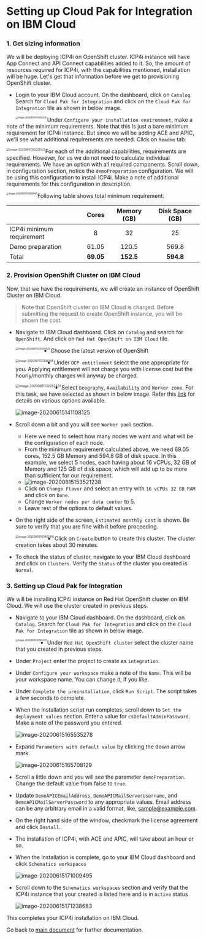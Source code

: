 # Setting up Cloud Pak for Integration on IBM Cloud
### 1. Get sizing information

We will be deploying ICP4i on OpenShift cluster. ICP4i instance will have App Connect and API Connect capabilities added to it. So, the amount of resources required for ICP4i, with the capabilities mentioned, installation will be huge. Let's get that information before we get to provisioning OpenShift cluster.

- Login to your IBM Cloud account. On the dashboard, click on `Catalog`. Search for `Cloud Pak for Integration` and click on the `Cloud Pak for Integration` tile as shown in below image.

  <img src="./images/image-20200610145305335.png" alt="image-20200610145305335" style="zoom:40%;" align="left"/>

Under `Configure your installation environment`, make a note of the minimum requirements. Note that this is just a bare minimum requirement for ICP4i instance. But since we will be adding ACE and APIC, we'll see what additional requirements are needed. Click on `Readme` tab.

<img src="./images/image-20200610150025521.png" alt="image-20200610150025521" style="zoom:50%;" align="left"/>



For each of the additional capabilities, requirements are specified. However, for us we do not need to calculate individual requirements. We have an option with all required components. Scroll down, in configuration section, notice the `demoPreparation` configuration. We will be using this configuration to install ICP4i. Make a note of additional requirements for this configuration in description. 

<img src="./images/image-20200610151658967.png" alt="image-20200610151658967" style="zoom:40%;" align="left" />



Following table shows total minimum requirement:

|                           |   Cores   | Memory (GB) | Disk Space (GB) |
| ------------------------- | :-------: | :---------: | :-------------: |
| ICP4i minimum requirement |     8     |     32      |       25        |
| Demo preparation          |   61.05   |    120.5    |      569.8      |
| Total                     | **69.05** |  **152.5**  |    **594.8**    |



### 2. Provision OpenShift Cluster on IBM Cloud

Now, that we have the requirements, we will create an instance of OpenShift Cluster on IBM Cloud. 

> Note that OpenShift cluster on IBM Cloud is charged. Before submitting the request to create OpenShift instance, you will be shown the cost. 

- Navigate to IBM Cloud dashboard. Click on `Catalog` and search for `OpenShift`. And click on `Red Hat OpenShift on IBM Cloud` tile.

  <img src="./images/image-20200611123826425.png" alt="image-20200611123826425" style="zoom:45%;" align="left" />

  

- Choose the latest version of OpenShift

  <img src="./images/image-20200611131232249.png" alt="image-20200611131232249" style="zoom:50%;" align="left" />

  

- Under `OCP entitlement` select the one appropriate for you. Applying entitlement will not charge you with license cost but the hourly/monthly charges will anyway be charged.

  <img src="./images/image-20200611132252431.png" alt="image-20200611132252431" style="zoom:60%;" align="left" />

  

- Select `Geography`, `Availability` and `Worker zone`. For this task, we have selected as shown in below image. Refer this [link](https://cloud.ibm.com/docs/containers?topic=containers-planning_worker_nodes) for details on various options available.

  ![image-20200615141108125](./images/image-20200615141108125.png)

  

- Scroll down a bit and you will see `Worker pool` section.

  - Here we need to select how many nodes we want and what will be the configuration of each node.
  - From the minimum requirement calculated above, we need 69.05 cores, 152.5 GB Memory and 594.8 GB of disk space. In this example, we select 5 nodes, each having about 16 vCPUs, 32 GB of Memory and 125 GB of disk space, which will add up to be more than sufficient for our requirement. 
  - ![image-20200615153521238](./images/image-20200615153521238.png)
  - Click on `Change Flavor` and select an entry with `16 vCPUs 32 GB RAM` and click on `Done`.
  - Change `Worker nodes per data center` to 5.
  - Leave rest of the options to default values.

- On the right side of the screen, `Estimated monthly cost` is shown. Be sure to verify that you are fine with it before proceeding.

  <img src="./images/image-20200615153902816.png" alt="image-20200615153902816" style="zoom:50%;" align="left" />

- Click on `Create` button to create this cluster. The cluster creation takes about 30 minutes. 

- To check the status of cluster, navigate to your IBM Cloud dashboard and click on `Clusters`. Verify the `Status` of the cluster you created is `Normal`.

  

### 3. Setting up Cloud Pak for Integration

We will be installing ICP4i instance on Red Hat OpenShift cluster on IBM Cloud. We will use the cluster created in previous steps. 

- Navigate to your IBM Cloud dashboard. On the dashboard, click on `Catalog`. Search for `Cloud Pak for Integration` and click on the `Cloud Pak for Integration` tile as shown in below image.

  <img src="./images/image-20200610145305335.png" alt="image-20200610145305335" style="zoom:40%;" align="left"/>

- Under `Red Hat OpenShift cluster` select the cluster name that you created in previous steps.

- Under `Project` enter the project to create as `integration`. 

- Under `Configure your workspace` make a note of the `Name`. This will be your workspace name. You can change it, if you like.

- Under `Complete the preinstallation`, click `Run Script`. The script takes a few seconds to complete.

- When the installation script run completes, scroll down to `Set the deployment values` section. Enter a value for `csDefaultAdminPassword`. Make a note of the password you entered.

  ![image-20200615165535278](./images/image-20200615165535278.png)

- Expand `Parameters with default value` by clicking the down arrow mark.

  ![image-20200615165708129](./images/image-20200615165708129.png)

- Scroll a little down and you will see the parameter `demoPreparation`. Change the default value from false to `true`. 

- Update `DemoAPICEmailAddress`, `DemoAPICMailServerUsername`, and `DemoAPICMailServerPassword` to any appropriate values. Email address can be any arbitrary email in a valid format, like, sample@example.com.

- On the right hand side of the window, checkmark the license agreement and click `Install`. 

- The installation of ICP4i, with ACE and APIC, will take about an hour or so. 

- When the installation is complete, go to your IBM Cloud dashboard and click `Schematics workspaces`

  ![image-20200615171009495](./images/image-20200615171009495.png)

- Scroll down to the `Schematics workspaces` section and verify that the ICP4i instance that your created is listed here and is in `Active` status

  ![image-20200615171238683](./images/image-20200615171238683.png)



This completes your ICP4i installation on IBM Cloud.

Go back to [main document](./Readme.md) for further documentation.

